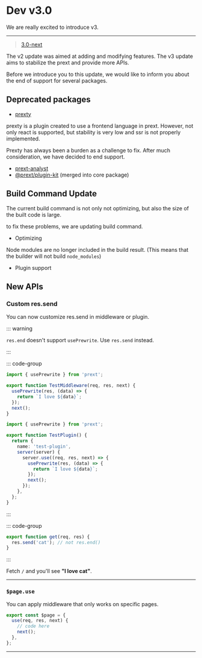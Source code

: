 # Dev v3.0 <Badge type="info" text="dev" />

We are really excited to introduce v3.

---

> [3.0-next](https://github.com/do4ng/prext/tree/3.0-next)

The v2 update was aimed at adding and modifying features. The v3 update aims to stabilize the prext and provide more APIs.

Before we introduce you to this update, we would like to inform you about the end of support for several packages.

## Deprecated packages

- [prexty](https://npmjs.com/package/prexty)

prexty is a plugin created to use a frontend language in prext. However, not only react is supported, but stability is very low and ssr is not properly implemented.

Prexty has always been a burden as a challenge to fix. After much consideration, we have decided to end support.

- [prext-analyst](https://www.npmjs.com/package/prext-analyst)
- [@prext/plugin-kit](https://www.npmjs.com/package/@prext/plugin-kit) (merged into core package)

## Build Command Update

The current build command is not only not optimizing, but also the size of the built code is large.

to fix these problems, we are updating build command.

- Optimizing

Node modules are no longer included in the build result. (This means that the builder will not build `node_modules`)

- Plugin support

## New APIs

### Custom res.send

You can now customize res.send in middleware or plugin.

::: warning

`res.end` doesn't support `usePrewrite`. Use `res.send` instead.

:::

::: code-group

```ts [middleware]
import { usePrewrite } from 'prext';

export function TestMiddleware(req, res, next) {
  usePrewrite(res, (data) => {
    return `I love ${data}`;
  });
  next();
}
```

```ts [plugin]
import { usePrewrite } from 'prext';

export function TestPlugin() {
  return {
    name: 'test-plugin',
    server(server) {
      server.use((req, res, next) => {
        usePrewrite(res, (data) => {
          return `I love ${data}`;
        });
        next();
      });
    },
  };
}
```

:::

::: code-group

```ts [pages/index.ts] {2}
export function get(req, res) {
  res.send('cat'); // not res.end()
}
```

:::

Fetch `/` and you'll see **"I love cat"**.

---

### `$page.use`

You can apply middleware that only works on specific pages.

```ts
export const $page = {
  use(req, res, next) {
    // code here
    next();
  },
};
```

---
